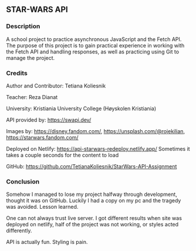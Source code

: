 ## STAR-WARS API

### Description
A school project to practice asynchronous JavaScript and the Fetch API. 
The purpose of this project is to gain practical experience in working with the Fetch API and handling responses, as well as practicing using Git to manage the project.

### Credits
Author and Contributor: Tetiana Koliesnik

Teacher: Reza Dianat

University: Kristiania University College (Høyskolen Kristiania)

API provided by: https://swapi.dev/

Images by: https://disney.fandom.com/, https://unsplash.com/@rojekilian, https://starwars.fandom.com/

Deployed on Netlify: https://api-starwars-redeploy.netlify.app/
Sometimes it takes a couple seconds for the content to load

GitHub: https://github.com/TetianaKoliesnik/StarWars-API-Assignment

### Conclusion
Somehow I managed to lose my project halfway through development, thought it was on GitHub. Luckily I had a copy on my pc and the tragedy was avoided. Lesson learned.

One can not always trust live server. I got different results when site was deployed on netlify, half of the project was not working, or styles acted differently.

API is actually fun. Styling is pain.


